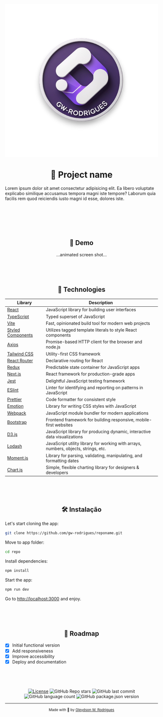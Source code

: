 <div align="center">

![Logo](https://raw.githubusercontent.com/gw-rodrigues/readme-template/main/assets/logo.png)

</div>

<div align="center">

# 🚀 Project name

</div>

Lorem ipsum dolor sit amet consectetur adipisicing elit. Ea libero voluptate explicabo similique accusamus tempora magni iste tempore? Laborum quia facilis rem quod reiciendis iusto magni id esse, dolores iste.

<br/>

<br/><br/><br/>

<div align="center">

## 📸 Demo

</div>

<div align="center">

...animated screen shot...

</div>

<br/><br/><br/>

<div align="center">

## 🧪 Technologies

</div>

| Library                                            | Description                                                                         |
| -------------------------------------------------- | ----------------------------------------------------------------------------------- |
| [React](https://reactjs.org)                       | JavaScript library for building user interfaces                                     |
| [TypeScript](https://www.typescriptlang.org)       | Typed superset of JavaScript                                                        |
| [Vite](https://vitejs.dev)                         | Fast, opinionated build tool for modern web projects                                |
| [Styled Components](https://styled-components.com) | Utilizes tagged template literals to style React components                         |
| [Axios](https://axios-http.com)                    | Promise-based HTTP client for the browser and node.js                               |
| [Tailwind CSS](https://tailwindcss.com)            | Utility-first CSS framework                                                         |
| [React Router](https://reactrouter.com)            | Declarative routing for React                                                       |
| [Redux](https://redux.js.org)                      | Predictable state container for JavaScript apps                                     |
| [Next.js](https://nextjs.org)                      | React framework for production-grade apps                                           |
| [Jest](https://jestjs.io)                          | Delightful JavaScript testing framework                                             |
| [ESlint](https://eslint.org)                       | Linter for identifying and reporting on patterns in JavaScript                      |
| [Prettier](https://prettier.io)                    | Code formatter for consistent style                                                 |
| [Emotion](https://emotion.sh)                      | Library for writing CSS styles with JavaScript                                      |
| [Webpack](https://webpack.js.org)                  | JavaScript module bundler for modern applications                                   |
| [Bootstrap](https://getbootstrap.com)              | Frontend framework for building responsive, mobile-first websites                   |
| [D3.js](https://d3js.org)                          | JavaScript library for producing dynamic, interactive data visualizations           |
| [Lodash](https://lodash.com)                       | JavaScript utility library for working with arrays, numbers, objects, strings, etc. |
| [Moment.js](https://momentjs.com)                  | Library for parsing, validating, manipulating, and formatting dates                 |
| [Chart.js](https://www.chartjs.org)                | Simple, flexible charting library for designers & developers                        |

<br/><br/><br/>

<div align="center">

## 🛠 Instalação

</div>

Let's start cloning the app:

```bash
git clone https://github.com/gw-rodrigues/reponame.git
```

Move to app folder:

```bash
cd repo
```

Install dependencies:

```bash
npm install
```

Start the app:

```bash
npm run dev
```

Go to [http://localhost:3000](http://localhost:3000) and enjoy.

<br/><br/><br/>

<div align="center">

## 🧭 Roadmap

</div>

- [x] Initial functional version
- [x] Add responsiveness
- [x] Improve accessibility
- [x] Deploy and documentation

<br/><br/><br/>

<div align="center">

[![License](https://img.shields.io/badge/license-MIT-green?style=for-the-badge)](./LICENSE)
![GitHub Repo stars](https://img.shields.io/github/stars/gw-rodrigues/reponame?style=for-the-badge)
![GitHub last commit](https://img.shields.io/github/last-commit/gw-rodrigues/reponame?style=for-the-badge)
![GitHub language count](https://img.shields.io/github/languages/count/gw-rodrigues/reponame?style=for-the-badge)
![GitHub package.json version](https://img.shields.io/github/package-json/v/gw-rodrigues/reponame?style=for-the-badge)

</div>

---

<small align="center">

Made with 💜 by [Gleydson W. Rodrigues](https://github.com/gw-rodrigues)

</small>

